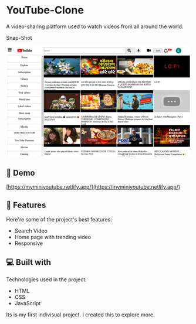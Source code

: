 # YouTube-Clone

<p id="description">A video-sharing platform used to watch videos from all around the world.</p>
<p>Snap-Shot</p>
<img src="https://github.com/KanishkaRajputd/Kanishka-Portfolio/raw/main/src/assets/youtube.png"/>

<h2>🚀 Demo</h2>


[https://myminiyoutube.netlify.app/](https://myminiyoutube.netlify.app/)


  
  
<h2>🧐 Features</h2>

Here're some of the project's best features:

*   Search Video
*   Home page with trending video
*   Responsive

  
  
<h2>💻 Built with</h2>

Technologies used in the project:

*   HTML
*   CSS
*   JavaScript


Its is my first indivisual project. I created this to explore more.
